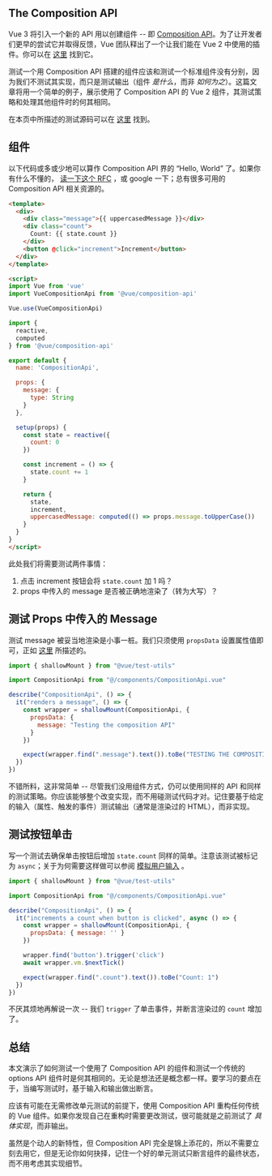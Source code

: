 ## The Composition API

Vue 3 将引入一个新的 API 用以创建组件 -- 即 [Composition API](https://vue-composition-api-rfc.netlify.com/#basic-example)。为了让开发者们更早的尝试它并取得反馈，Vue 团队释出了一个让我们能在 Vue 2 中使用的插件。你可以在 [这里](https://github.com/vuejs/composition-api) 找到它。

测试一个用 Composition API 搭建的组件应该和测试一个标准组件没有分别，因为我们不测试其实现，而只是测试输出（组件 *是什么*，而非 *如何为之*）。这篇文章将用一个简单的例子，展示使用了 Composition API 的 Vue 2 组件，其测试策略和处理其他组件时的何其相同。

在本页中所描述的测试源码可以在 [这里](https://github.com/lmiller1990/vue-testing-handbook/tree/master/demo-app/tests/unit/CompositionApi.spec.js) 找到。

## 组件

以下代码或多或少地可以算作 Composition API 界的 “Hello, World” 了。如果你有什么不懂的， [读一下这个 RFC](https://vue-composition-api-rfc.netlify.com/) ，或 google 一下；总有很多可用的 Composition API 相关资源的。

```html
<template>
  <div>
    <div class="message">{{ uppercasedMessage }}</div>
    <div class="count">
      Count: {{ state.count }}
    </div>
    <button @click="increment">Increment</button>
  </div>
</template>

<script>
import Vue from 'vue'
import VueCompositionApi from '@vue/composition-api'

Vue.use(VueCompositionApi)

import {
  reactive,
  computed
} from '@vue/composition-api'

export default {
  name: 'CompositionApi',

  props: {
    message: {
      type: String
    }
  },

  setup(props) {
    const state = reactive({
      count: 0
    })

    const increment = () => {
      state.count += 1
    }

    return {
      state,
      increment,
      uppercasedMessage: computed(() => props.message.toUpperCase())
    }
  }
}
</script>
```

此处我们将需要测试两件事情：

1.  点击 increment 按钮会将 `state.count` 加 1 吗？
2.  props 中传入的 message 是否被正确地渲染了（转为大写）？

## 测试 Props 中传入的 Message

测试 message 被妥当地渲染是小事一桩。我们只须使用 `propsData` 设置属性值即可，正如 [这里](/components-with-props.html) 所描述的。

```js
import { shallowMount } from "@vue/test-utils"

import CompositionApi from "@/components/CompositionApi.vue"

describe("CompositionApi", () => {
  it("renders a message", () => {
    const wrapper = shallowMount(CompositionApi, {
      propsData: {
        message: "Testing the composition API"
      }
    })

    expect(wrapper.find(".message").text()).toBe("TESTING THE COMPOSITION API")
  })
})
```

不错所料，这非常简单 -- 尽管我们没用组件方式，仍可以使用同样的 API 和同样的测试策略。你应该能够整个改变实现，而不用碰测试代码才对。记住要基于给定的输入（属性、触发的事件）测试输出（通常是渲染过的 HTML），而非实现。

## 测试按钮单击

写一个测试去确保单击按钮后增加 `state.count` 同样的简单。注意该测试被标记为 `async`；关于为何需要这样做可以参阅 [模拟用户输入](simulating-user-input.html#writing-the-test) 。

```js
import { shallowMount } from "@vue/test-utils"

import CompositionApi from "@/components/CompositionApi.vue"

describe("CompositionApi", () => {
  it("increments a count when button is clicked", async () => {
    const wrapper = shallowMount(CompositionApi, {
      propsData: { message: '' }
    })

    wrapper.find('button').trigger('click')
    await wrapper.vm.$nextTick()

    expect(wrapper.find(".count").text()).toBe("Count: 1")
  })
})
```

不厌其烦地再解说一次 -- 我们 `trigger` 了单击事件，并断言渲染过的 `count` 增加了。

## 总结

本文演示了如何测试一个使用了 Composition API 的组件和测试一个传统的 options API 组件时是何其相同的。无论是想法还是概念都一样。要学习的要点在于，当编写测试时，基于输入和输出做出断言。

应该有可能在无需修改单元测试的前提下，使用 Composition API 重构任何传统的 Vue 组件。如果你发现自己在重构时需要更改测试，很可能就是之前测试了 *具体实现*，而非输出。

虽然是个动人的新特性，但 Composition API 完全是锦上添花的，所以不需要立刻去用它，但是无论你如何抉择，记住一个好的单元测试只断言组件的最终状态，而不用考虑其实现细节。
